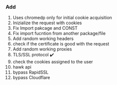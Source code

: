 ### Add

1. Uses chromedp only for initial cookie acquisition
2. Inizialize the request with cookies
3. Fix Import pakcage and CONST
4. Fix import fucntion from another package/file
4. Add random working headers
5. check if the certificate is good with the request
6. Add random working proxies
7. TLS/SSL protocol ✔️
8. check the cookies assigned to the user
9. hawk api
10. bypass RapidSSL
11. bypass Cloudflare
